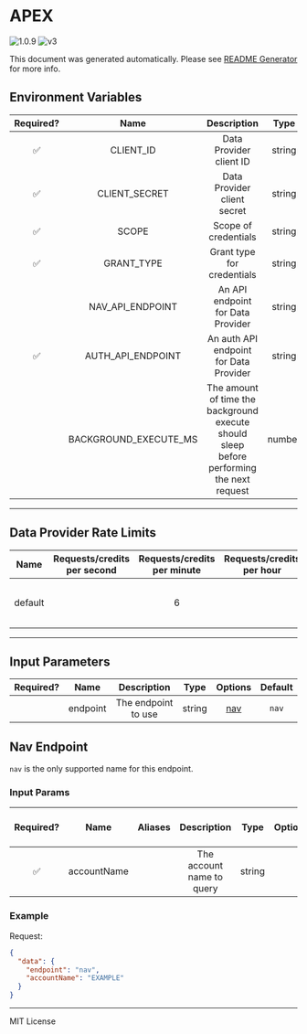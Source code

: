# APEX

![1.0.9](https://img.shields.io/github/package-json/v/smartcontractkit/external-adapters-js?filename=packages/sources/apex/package.json) ![v3](https://img.shields.io/badge/framework%20version-v3-blueviolet)

This document was generated automatically. Please see [README Generator](../../scripts#readme-generator) for more info.

## Environment Variables

| Required? |         Name          |                                        Description                                        |  Type  | Options |                                   Default                                   |
| :-------: | :-------------------: | :---------------------------------------------------------------------------------------: | :----: | :-----: | :-------------------------------------------------------------------------: |
|    ✅     |       CLIENT_ID       |                                  Data Provider client ID                                  | string |         |                                                                             |
|    ✅     |     CLIENT_SECRET     |                                Data Provider client secret                                | string |         |                                                                             |
|    ✅     |         SCOPE         |                                   Scope of credentials                                    | string |         |                                                                             |
|    ✅     |      GRANT_TYPE       |                                Grant type for credentials                                 | string |         |                                                                             |
|           |   NAV_API_ENDPOINT    |                             An API endpoint for Data Provider                             | string |         | `https://api.apexgroup.com/1ASkuiqAPUyZTQqYIK8RlC6G8tWupuC7/v1/reports/NAV` |
|    ✅     |   AUTH_API_ENDPOINT   |                          An auth API endpoint for Data Provider                           | string |         |                                                                             |
|           | BACKGROUND_EXECUTE_MS | The amount of time the background execute should sleep before performing the next request | number |         |                                   `10000`                                   |

---

## Data Provider Rate Limits

|  Name   | Requests/credits per second | Requests/credits per minute | Requests/credits per hour |               Note                |
| :-----: | :-------------------------: | :-------------------------: | :-----------------------: | :-------------------------------: |
| default |                             |              6              |                           | Setting reasonable default limits |

---

## Input Parameters

| Required? |   Name   |     Description     |  Type  |       Options        | Default |
| :-------: | :------: | :-----------------: | :----: | :------------------: | :-----: |
|           | endpoint | The endpoint to use | string | [nav](#nav-endpoint) |  `nav`  |

## Nav Endpoint

`nav` is the only supported name for this endpoint.

### Input Params

| Required? |    Name     | Aliases |        Description        |  Type  | Options | Default | Depends On | Not Valid With |
| :-------: | :---------: | :-----: | :-----------------------: | :----: | :-----: | :-----: | :--------: | :------------: |
|    ✅     | accountName |         | The account name to query | string |         |         |            |                |

### Example

Request:

```json
{
  "data": {
    "endpoint": "nav",
    "accountName": "EXAMPLE"
  }
}
```

---

MIT License

